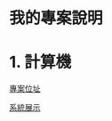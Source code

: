 # 我的專案說明
# 1. 計算機
[專案位址](https://github.com/kevin823lin/wd107b/tree/master/exercise/05-final/claculator)

[系統展示](https://kevin823lin.github.io/wd107b/tree/master/exercise/05-final/claculator/claculator.html)
